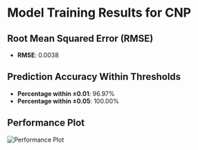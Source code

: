 # Model Training Results for CNP

## Root Mean Squared Error (RMSE)
- **RMSE**: 0.0038

## Prediction Accuracy Within Thresholds
- **Percentage within ±0.01**: 96.97%
- **Percentage within ±0.05**: 100.00%

## Performance Plot
![Performance Plot](../imgs/CNP.png)
